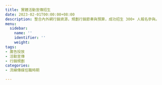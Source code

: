 ```yaml
---
title: 實體活動宣傳招生
date: 2023-02-01T00:00:00+08:00
description: 整合內外網行銷資源，規劃行銷節奏與預算，成功招生 300+ 人報名參與。
menu:
  sidebar:
    name: ''
    identifier: ''
    weight: 
tags:
- 廣告投放
- 活動宣傳
- 行銷規劃
categories:
- 流線傳媒任職時期

---
```

